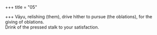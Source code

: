 +++
title = "05"

+++
Vāyu, relishing (them), drive hither to pursue (the oblations), for the  giving of oblations.  
Drink of the pressed stalk to your satisfaction.  